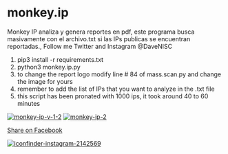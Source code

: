 # monkey.ip
Monkey IP analiza y genera reportes en pdf, este programa busca masivamente con el archivo.txt si las IPs publicas se encuentran reportadas., Follow me Twitter and Instagram @DaveNISC

1. pip3 install -r requirements.txt
2. python3 monkey.ip.py
3. to change the report logo modify line # 84 of mass.scan.py and change the image for yours
4. remember to add the list of IPs that you want to analyze in the .txt file
5. this script has been pronated with 1000 ips, it took around 40 to 60 minutes

<a href="https://imgbb.com/"><img src="https://i.ibb.co/xhCWv2S/monkey-ip-v-1-2.png" alt="monkey-ip-v-1-2" border="0"></a>
<a href="https://imgbb.com/"><img src="https://i.ibb.co/HHwfmTC/monkey-ip-2.png" alt="monkey-ip-2" border="0"></a>

<a href="https://www.facebook.com/sharer/sharer.php?u=https%3A//facebook.com/davenisc">Share on Facebook</a>

<a href="https://instagram.com/davenisc/"><img src="https://i.ibb.co/yWZ4dhx/iconfinder-instagram-2142569.png" alt="iconfinder-instagram-2142569" border="0"></a>
